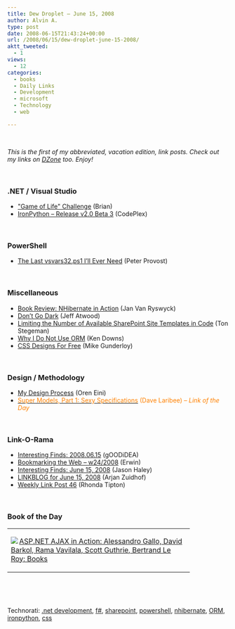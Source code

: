 ```yaml
---
title: Dew Droplet – June 15, 2008
author: Alvin A.
type: post
date: 2008-06-15T21:43:24+00:00
url: /2008/06/15/dew-droplet-june-15-2008/
aktt_tweeted:
  - 1
views:
  - 12
categories:
  - books
  - Daily Links
  - Development
  - microsoft
  - Technology
  - web

---
```

</p> 

&#160;

_This is the first of my abbreviated, vacation edition, link posts. Check out my links on <a href="http://www.dzone.com/links/users/links/285573.html" target="_blank">DZone</a> too. Enjoy!_

&#160;

### .NET / Visual Studio

  * <a href="http://lorgonblog.spaces.live.com/Blog/cns!701679AD17B6D310!261.entry" target="_blank">"Game of Life" Challenge</a> (Brian)
  * <a href="http://www.codeplex.com/IronPython/Release/ProjectReleases.aspx?ReleaseId=12988" target="_blank">IronPython &#8211; Release v2.0 Beta 3</a> (CodePlex)

&#160;

### PowerShell

  * <a href="http://www.peterprovost.org/archive/2008/06/14/24398.aspx" target="_blank">The Last vsvars32.ps1 I&#8217;ll Ever Need</a> (Peter Provost)

&#160;

### Miscellaneous

  * <a href="http://elegantcode.com/2008/06/14/book-review-nhibernate-in-action/" target="_blank">Book Review: NHibernate in Action</a> (Jan Van Ryswyck)
  * <a href="http://www.codinghorror.com/blog/archives/001134.html" target="_blank">Don&#8217;t Go Dark</a> (Jeff Atwood)
  * <a href="http://www.tonstegeman.com/Blog/Lists/Posts/Post.aspx?List=70640fe5-28d9-464f-b1c9-91e07c8f7e47&ID=71" target="_blank">Limiting the Number of Available SharePoint Site Templates in Code</a> (Ton Stegeman)
  * <a href="http://database-programmer.blogspot.com/2008/06/why-i-do-not-use-orm.html" target="_blank">Why I Do Not Use ORM</a> (Ken Downs)
  * <a href="http://webworkerdaily.com/2008/06/14/css-designs-for-free/" target="_blank">CSS Designs For Free</a> (Mike Gunderloy)

&#160;

### Design / Methodology

  * <a href="http://ayende.com/Blog/archive/2008/06/15/My-design-process.aspx" target="_blank">My Design Process</a> (Oren Eini)
  * <a href="http://codebetter.com/blogs/david_laribee/archive/2008/06/15/super-models-part-1-sexy-specifications.aspx" target="_blank"><font color="#ff8000">Super Models, Part 1: Sexy Specifications</font></a> <font color="#ff8000">(Dave Laribee) <em>– Link of the Day</em></font></p> </p> 

&#160;

### Link-O-Rama

  * <a href="http://weblogs.asp.net/yuanjian/archive/2008/06/14/interesting-finds-2008-06-15.aspx" target="_blank">Interesting Finds: 2008.06.15</a> (gOODiDEA)
  * <a href="http://www.d2design.be/bookmarking/bookmarking-the-web-w242008/" target="_blank">Bookmarking the Web &#8211; w24/2008</a> (Erwin)
  * <a href="http://jasonhaley.com/blog/archive/2008/06/15/141840.aspx" target="_blank">Interesting Finds: June 15, 2008</a> (Jason Haley)
  * <a href="http://www.arjansworld.com/2008/06/15/linkblog-for-june-15-2008/" target="_blank">LINKBLOG for June 15, 2008</a> (Arjan Zuidhof)
  * <a href="http://rtipton.wordpress.com/2008/06/15/weekly-link-post-46/" target="_blank">Weekly Link Post 46</a> (Rhonda Tipton)

&#160;

### Book of the Day

<div class="wlWriterSmartContent" id="scid:7dc1bd33-94bd-46fd-a20b-0131235bcd47:ed818c42-c6d6-409a-b95a-3e5d74081fae" style="padding-right: 0px; display: inline; padding-left: 0px; float: none; padding-bottom: 0px; margin: 0px; padding-top: 0px">
  <table cellspacing="0" cellpadding="2" width="400" border="0" unselectable="on">
    <tr>
      <td valign="top" width="400">
        <p>
          <a title="ASP.NET AJAX in Action: Alessandro Gallo, David Barkol, Rama Vavilala, Scott Guthrie, Bertrand Le Roy: Books" href="http://www.amazon.com/exec/obidos/ASIN/1933988142/alvinashcraft-20"><img data-recalc-dims="1" decoding="async" src="https://i0.wp.com/images.amazon.com/images/P/1933988142.01.MZZZZZZZ.jpg?w=660" border="0" align="left" style="float:left" />ASP.NET AJAX in Action: Alessandro Gallo, David Barkol, Rama Vavilala, Scott Guthrie, Bertrand Le Roy: Books</a>
        </p>
      </td>
    </tr>
  </table>
</div></p> </p> 

&#160;

<div class="wlWriterSmartContent" id="scid:C16BAC14-9A3D-4c50-9394-FBFEF7A93539:ac629d82-66bb-42ec-8abe-e9f39d2fdcfa" style="padding-right: 0px; display: inline; padding-left: 0px; float: none; padding-bottom: 0px; margin: 0px; padding-top: 0px">
  <!--dotnetkickit-->
</div>

&#160;

<div class="wlWriterSmartContent" id="scid:d7bf807d-7bb0-458a-811f-90c51817d5c2:9328f576-b558-46fe-895e-e59bacc8d608" style="padding-right: 0px; display: inline; padding-left: 0px; float: none; padding-bottom: 0px; margin: 0px; padding-top: 0px">
  <p>
    <span class="TagSite">Technorati:</span> <a href="http://technorati.com/tag/.net+development" rel="tag" class="tag">.net development</a>, <a href="http://technorati.com/tag/f#" rel="tag" class="tag">f#</a>, <a href="http://technorati.com/tag/sharepoint" rel="tag" class="tag">sharepoint</a>, <a href="http://technorati.com/tag/powershell" rel="tag" class="tag">powershell</a>, <a href="http://technorati.com/tag/nhibernate" rel="tag" class="tag">nhibernate</a>, <a href="http://technorati.com/tag/ORM" rel="tag" class="tag">ORM</a>, <a href="http://technorati.com/tag/ironpython" rel="tag" class="tag">ironpython</a>, <a href="http://technorati.com/tag/css" rel="tag" class="tag">css</a><br /><!-- StartInsertedTags: .net development, f#, sharepoint, powershell, nhibernate, ORM, ironpython, css :EndInsertedTags -->
  </p>
</div>